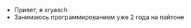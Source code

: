 -  Привет, я xryasch
-  Занимаюсь программированием уже 2 года на пайтоне

<!---
xryasch/xryasch is a ✨ special ✨ repository because its `README.md` (this file) appears on your GitHub profile.
You can click the Preview link to take a look at your changes.
--->
